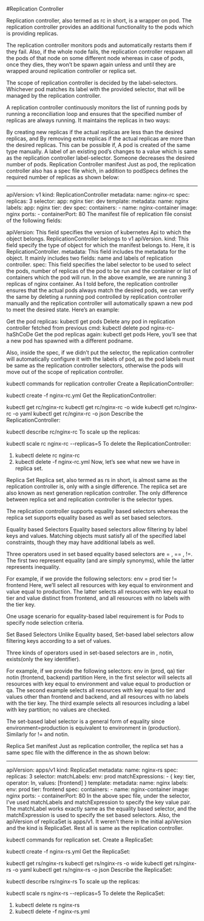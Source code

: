 #Replication Controller

Replication controller, also termed as rc in short, is a wrapper on pod. The replication controller provides an additional functionality to the pods which is providing replicas.

The replication controller monitors pods and automatically restarts them if they fail. Also, if the whole node fails, the replication controller respawn all the pods of that node on some different node whereas in case of pods, once they dies, they won’t be spawn again unless and until they are wrapped around replication controller or replica set.

The scope of replication controller is decided by the label-selectors. Whichever pod matches its label with the provided selector, that will be managed by the replication controller.

A replication controller continuously monitors the list of running pods by running a reconciliation loop and ensures that the specified number of replicas are always running. It maintains the replicas in two ways:

By creating new replicas if the actual replicas are less than the desired replicas, and
By removing extra replicas if the actual replicas are more than the desired replicas. This can be possible if,
A pod is created of the same type manually.
A label of an existing pod’s changes to a value which is same as the replication controller label-selector.
Someone decreases the desired number of pods.
Replication Controller manifest
Just as pod, the replication controller also has a spec file which, in addition to podSpecs defines the required number of replicas as shown below:

---
apiVersion: v1
kind: ReplicationController
metadata: 
  name: nginx-rc
spec:
  replicas: 3
  selector:
    app: nginx
    tier: dev
  template: 
    metadata:
      name: nginx
      labels: 
        app: nginx
        tier: dev
    spec:
      containers:
      - name: nginx-container
        image: nginx
        ports:
        - containerPort: 80
The manifest file of replication file consist of the following fields:

apiVersion: This field specifies the version of kubernetes Api to which the object belongs. ReplicationController belongs to v1 apiVersion.
kind: This field specify the type of object for which the manifest belongs to. Here, it is ReplicationController.
metadata: This field includes the metadata for the object. It mainly includes two fields: name and labels of replication controller.
spec: This field specifies the label selector to be used to select the pods, number of replicas of the pod to be run and the container or list of containers which the pod will run. In the above example, we are running 3 replicas of nginx container.
As I told before, the replication controller ensures that the actual pods always match the desired pods, we can verify the same by deleting a running pod controlled by replication controller manually and the replication controller will automatically spawn a new pod to meet the desired state. Here’s an example:

Get the pod replicas:
kubectl get pods
Delete any pod in replication controller fetched from previous cmd:
kubectl delete pod nginx-rc-haShCoDe
Get the pod replicas again:
kubectl get pods
Here, you’ll see that a new pod has spawned with a different podname.

Also, inside the spec, if we didn’t put the selector, the replication controller will automatically configure it with the labels of pod, as the pod labels must be same as the replication controller selectors, otherwise the pods will move out of the scope of replication controller.

kubectl commands for replication controller
Create a ReplicationController:

kubectl create -f nginx-rc.yml
Get the ReplicationController:

kubectl get rc/nginx-rc
kubectl get rc/nginx-rc -o wide
kubectl get rc/nginx-rc -o yaml
kubectl get rc/nginx-rc -o json
Describe the ReplicationController:

kubectl describe rc/nginx-rc
To scale up the replicas:

kubectl scale rc nginx-rc --replicas=5
To delete the ReplicationController:

1. kubectl delete rc nginx-rc
2. kubectl delete -f nginx-rc.yml 
Now, let’s see what new we have in replica set.

Replica Set
Replica set, also termed as rs in short, is almost same as the replication controller is, only with a single difference. The replica set are also known as next generation replication controller. The only difference between replica set and replication controller is the selector types.

The replication controller supports equality based selectors whereas the replica set supports equality based as well as set based selectors.

Equality based Selectors
Equality based selectors allow filtering by label keys and values. Matching objects must satisfy all of the specified label constraints, though they may have additional labels as well. 

Three operators used in set based equality based selectors are = , == , !=. The first two represent equality (and are simply synonyms), while the latter represents inequality. 

For example, if we provide the following selectors:
env = prod
tier != frontend
Here, we’ll select all resources with key equal to environment and value equal to production. The latter selects all resources with key equal to tier and value distinct from frontend, and all resources with no labels with the tier key.

One usage scenario for equality-based label requirement is for Pods to specify node selection criteria.

Set Based Selectors
Unlike Equality based, Set-based label selectors allow filtering keys according to a set of values.

Three kinds of operators used in set-based selectors are in , notin, exists(only the key identifier).

For example, if we provide the following selectors:
env in (prod, qa)
tier notin (frontend, backend)
partition
Here, in the first selector will selects all resources with key equal to environment and value equal to production or qa.
The second example selects all resources with key equal to tier and values other than frontend and backend, and all resources with no labels with the tier key. The third example selects all resources including a label with key partition; no values are checked.

The set-based label selector is a general form of equality since environment=production is equivalent to environment in (production). Similarly for != and notin.

Replica Set manifest
Just as replication controller, the replica set has a same spec file with the difference in the as shown below:

---
apiVersion: apps/v1
kind: ReplicaSet
metadata: 
  name: nginx-rs
spec:
  replicas: 3
  selector:
    matchLabels:
      env: prod
    matchExpressions:
    - { key: tier, operator: In, values: [frontend] }
  template:
    metadata:
      name: nginx
      labels: 
        env: prod
        tier: frontend
    spec:
      containers:
      - name: nginx-container
        image: nginx
        ports:
        - containerPort: 80
In the above spec file, under the selector, I’ve used matchLabels and matchExpression to specify the key value pair. The matchLabel works exactly same as the equality based selector, and the matchExpression is used to specify the set based selectors.
Also, the apiVersion of replicaSet is apps/v1. It weren’t there in the initial apiVersion and the kind is ReplicaSet.
Rest all is same as the replication controller.

kubectl commands for replication set.
Create a ReplicaSet:

kubectl create -f nginx-rs.yml
Get the ReplicaSet:

kubectl get rs/nginx-rs
kubectl get rs/nginx-rs -o wide
kubectl get rs/nginx-rs -o yaml
kubectl get rs/nginx-rs -o json
Describe the ReplicaSet:

kubectl describe rs/nginx-rs
To scale up the replicas:

kubectl scale rs nginx-rs --replicas=5
To delete the ReplicaSet:

1. kubectl delete rs nginx-rs
2. kubectl delete -f nginx-rs.yml